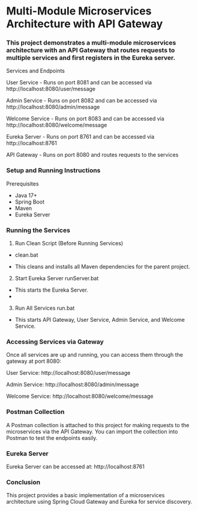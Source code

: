# Multi-Module Microservices Architecture with API Gateway

### This project demonstrates a multi-module microservices architecture with an API Gateway that routes requests to multiple services and first registers in the Eureka server.
Services and Endpoints

User Service - Runs on port 8081 and can be accessed via http://localhost:8080/user/message

Admin Service - Runs on port 8082 and can be accessed via http://localhost:8080/admin/message

Welcome Service - Runs on port 8083 and can be accessed via http://localhost:8080/welcome/message

Eureka Server - Runs on port 8761 and can be accessed via http://localhost:8761

API Gateway - Runs on port 8080 and routes requests to the services

### Setup and Running Instructions
Prerequisites
- Java 17+
- Spring Boot
- Maven
- Eureka Server

### Running the Services
1. Run Clean Script (Before Running Services)
* clean.bat
- This cleans and installs all Maven dependencies for the parent project.

2. Start Eureka Server
   runServer.bat
- This starts the Eureka Server.
- 
3. Run All Services
 run.bat
- This starts API Gateway, User Service, Admin Service, and Welcome Service.

### Accessing Services via Gateway

Once all services are up and running, you can access them through the gateway at port 8080:

User Service: http://localhost:8080/user/message

Admin Service: http://localhost:8080/admin/message

Welcome Service: http://localhost:8080/welcome/message

### Postman Collection

A Postman collection is attached to this project for making requests to the microservices via the API Gateway. You can import the collection into Postman to test the endpoints easily.

### Eureka Server

Eureka Server can be accessed at:
http://localhost:8761

### Conclusion

This project provides a basic implementation of a microservices architecture using Spring Cloud Gateway and Eureka for service discovery.

